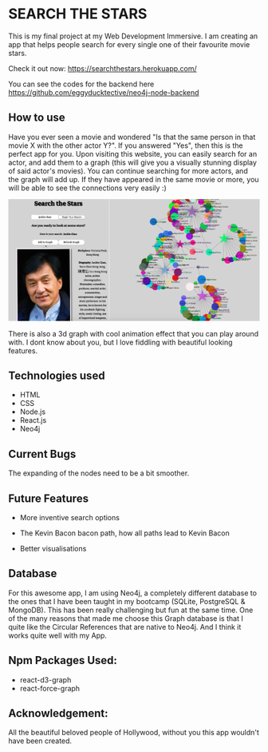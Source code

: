 # SEARCH THE STARS

This is my final project at my Web Development Immersive. I am creating an app that helps people search for every single one of their favourite movie stars.

Check it out now: https://searchthestars.herokuapp.com/

You can see the codes for the backend here https://github.com/eggyducktective/neo4j-node-backend

## How to use

Have you ever seen a movie and wondered "Is that the same person in that movie X with the other actor Y?". If you answered "Yes", then this is the perfect app for you.
Upon visiting this website, you can easily search for an actor, and add them to a graph (this will give you a visually stunning display of said actor's movies).
You can continue searching for more actors, and the graph will add up. If they have appeared in the same movie or more, you will be able to see the connections very easily :)

![Stars](./public/starSearch.png)

There is also a 3d graph with cool animation effect that you can play around with. I dont know about you, but I love fiddling with beautiful looking features.

## Technologies used

* HTML
* CSS
* Node.js
* React.js
* Neo4j

## Current Bugs

The expanding of the nodes need to be a bit smoother.

## Future Features

* More inventive search options

* The Kevin Bacon bacon path, how all paths lead to Kevin Bacon

* Better visualisations

## Database

For this awesome app, I am using Neo4j, a completely different database to the ones that I have been taught in my bootcamp (SQLite, PostgreSQL & MongoDB). This has been really challenging but fun at the same time.
One of the many reasons that made me choose this Graph database is that I quite like the Circular References that are native to Neo4j. And I think it works quite well with my App.

## Npm Packages Used:

* react-d3-graph
* react-force-graph

## Acknowledgement:

All the beautiful beloved people of Hollywood, without you this app wouldn't have been created.
